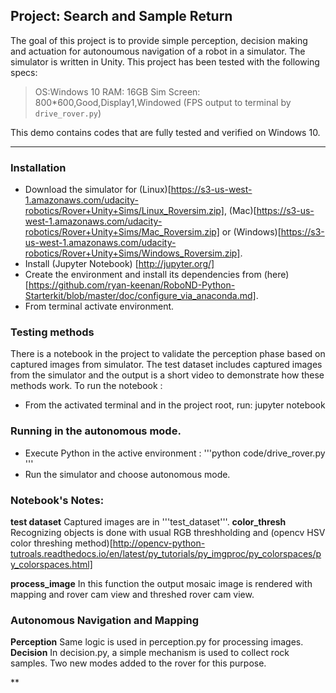 ## Project: Search and Sample Return

The goal of this project is to provide simple perception, decision making and actuation for autonoumous navigation of a robot in a simulator. The simulator is written in Unity.
This project has been tested with the following specs:


>OS:Windows 10
>RAM: 16GB
>Sim Screen: 800*600,Good,Display1,Windowed
(FPS output to terminal by `drive_rover.py`) 

This demo contains codes that are fully tested and verified on Windows 10.

---

### Installation

* Download the simulator for (Linux)[https://s3-us-west-1.amazonaws.com/udacity-robotics/Rover+Unity+Sims/Linux_Roversim.zip], (Mac)[https://s3-us-west-1.amazonaws.com/udacity-robotics/Rover+Unity+Sims/Mac_Roversim.zip] or (Windows)[https://s3-us-west-1.amazonaws.com/udacity-robotics/Rover+Unity+Sims/Windows_Roversim.zip]. 
* Install (Jupyter Notebook)  [http://jupyter.org/]
* Create the environment and install its dependencies from (here)[https://github.com/ryan-keenan/RoboND-Python-Starterkit/blob/master/doc/configure_via_anaconda.md].
* From terminal activate environment.


### Testing methods
There is a notebook in the project to validate the perception phase based on captured images from simulator. The test dataset includes captured images from the simulator and the output is a short video to demonstrate how these methods work.
To run the notebook :
* From the activated terminal and in the project root, run: jupyter notebook
### Running in the autonomous mode.
* Execute Python in the active environment : '''python code/drive_rover.py '''
* Run the simulator and choose autonomous mode.

### Notebook's Notes:
**test dataset**
Captured images are in '''test_dataset'''.
**color_thresh**
Recognizing objects  is done with usual RGB threshholding and (opencv HSV color threshing method)[http://opencv-python-tutroals.readthedocs.io/en/latest/py_tutorials/py_imgproc/py_colorspaces/py_colorspaces.html]

**process_image**
In this function the output mosaic image is rendered with mapping and rover cam view and threshed rover cam view.

### Autonomous Navigation and Mapping 
**Perception**
Same logic is used in perception.py for processing images.
**Decision**
In decision.py, a simple mechanism is used to collect rock samples. Two new modes added to the rover for this purpose.

**
